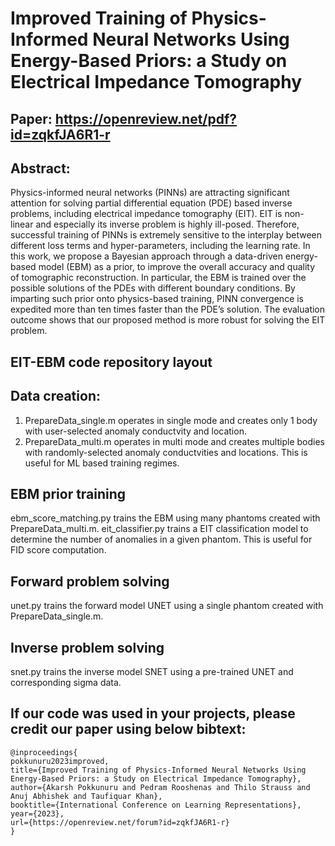 # Improved Training of Physics-Informed Neural Networks Using Energy-Based Priors: a Study on Electrical Impedance Tomography

## Paper: https://openreview.net/pdf?id=zqkfJA6R1-r

## Abstract:
Physics-informed neural networks (PINNs) are attracting significant attention for solving partial differential equation (PDE) based inverse problems, including electrical impedance tomography (EIT). EIT is non-linear and especially its inverse problem is highly ill-posed. Therefore, successful training of PINNs is extremely sensitive to the interplay between different loss terms and hyper-parameters, including the learning rate. In this work, we propose a Bayesian approach through a data-driven energy-based model (EBM) as a prior, to improve the overall accuracy and quality of tomographic reconstruction. In particular, the EBM is trained over the possible solutions of the PDEs with different boundary conditions. By imparting such prior onto physics-based training, PINN convergence is expedited more than ten times faster than the PDE’s solution. The evaluation outcome shows that our proposed method is more robust for solving the EIT problem.

## EIT-EBM code repository layout

## Data creation:
1. PrepareData_single.m operates in single mode and creates only 1 body with user-selected anomaly conductvity and location.
2. PrepareData_multi.m operates in multi mode and creates multiple bodies with randomly-selected anomaly conductvities and locations. This is useful for ML based training regimes.

## EBM prior training
ebm_score_matching.py trains the EBM using many phantoms created with PrepareData_multi.m.
eit_classifier.py trains a EIT classification model to determine the number of anomalies in a given phantom. This is useful for FID score computation.

## Forward problem solving
unet.py trains the forward model UNET using a single phantom created with PrepareData_single.m.

## Inverse problem solving
snet.py trains the inverse model SNET using a pre-trained UNET and corresponding sigma data.

## If our code was used in your projects, please credit our paper using below bibtext:

```
@inproceedings{
pokkunuru2023improved,
title={Improved Training of Physics-Informed Neural Networks Using Energy-Based Priors: a Study on Electrical Impedance Tomography},
author={Akarsh Pokkunuru and Pedram Rooshenas and Thilo Strauss and Anuj Abhishek and Taufiquar Khan},
booktitle={International Conference on Learning Representations},
year={2023},
url={https://openreview.net/forum?id=zqkfJA6R1-r}
}
```
